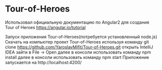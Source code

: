 # Tour-of-Heroes

Использовал официальную документацию по Angular2 для создания Tour of Heroes https://angular.io/tutorial

Запуск приложения Tour-of-Heroes(потребуется установленный node.js)
Скачать на компьютер проект Tour-of-Heroes используя команду
git clone https://github.com/YaroslavMifit/Tour-of-Heroes.git
 открыть IntelliJ IDEA  зайти в File -> Open 
далее в консоли использовать команду npm install 
далее в консоли использовать команду npm start
Приложение запускается на http://localhost:4200/
